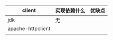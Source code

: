| client            | 实现依赖什么 | 优缺点 |
| ----------------- | ------------ | ------ |
| jdk               | 无           |        |
| apache-httpclient |              |        |
|                   |              |        |

